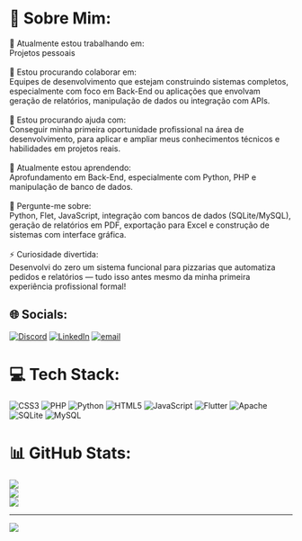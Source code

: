 # 💫 Sobre Mim:
🔭 Atualmente estou trabalhando em:<br>Projetos pessoais<br><br>👯 Estou procurando colaborar em:<br>Equipes de desenvolvimento que estejam construindo sistemas completos, especialmente com foco em Back-End ou aplicações que envolvam geração de relatórios, manipulação de dados ou integração com APIs.<br><br>🤝 Estou procurando ajuda com:<br>Conseguir minha primeira oportunidade profissional na área de desenvolvimento, para aplicar e ampliar meus conhecimentos técnicos e habilidades em projetos reais.<br><br>🌱 Atualmente estou aprendendo:<br>Aprofundamento em Back-End, especialmente com Python, PHP e manipulação de banco de dados.<br><br>💬 Pergunte-me sobre:<br>Python, Flet, JavaScript, integração com bancos de dados (SQLite/MySQL), geração de relatórios em PDF, exportação para Excel e construção de sistemas com interface gráfica.<br><br>⚡ Curiosidade divertida:<br>Desenvolvi do zero um sistema funcional para pizzarias que automatiza pedidos e relatórios — tudo isso antes mesmo da minha primeira experiência profissional formal!


## 🌐 Socials:
[![Discord](https://img.shields.io/badge/Discord-%237289DA.svg?logo=discord&logoColor=white)](https://discord.gg/412451231114723332) [![LinkedIn](https://img.shields.io/badge/LinkedIn-%230077B5.svg?logo=linkedin&logoColor=white)](https://linkedin.com/in/carlos-henrique-k-8b344b330) [![email](https://img.shields.io/badge/Email-D14836?logo=gmail&logoColor=white)](mailto:carloshenriquealvarenga36@gmail.com) 

# 💻 Tech Stack:
![CSS3](https://img.shields.io/badge/css3-%231572B6.svg?style=for-the-badge&logo=css3&logoColor=white) ![PHP](https://img.shields.io/badge/php-%23777BB4.svg?style=for-the-badge&logo=php&logoColor=white) ![Python](https://img.shields.io/badge/python-3670A0?style=for-the-badge&logo=python&logoColor=ffdd54) ![HTML5](https://img.shields.io/badge/html5-%23E34F26.svg?style=for-the-badge&logo=html5&logoColor=white) ![JavaScript](https://img.shields.io/badge/javascript-%23323330.svg?style=for-the-badge&logo=javascript&logoColor=%23F7DF1E) ![Flutter](https://img.shields.io/badge/Flutter-%2302569B.svg?style=for-the-badge&logo=Flutter&logoColor=white) ![Apache](https://img.shields.io/badge/apache-%23D42029.svg?style=for-the-badge&logo=apache&logoColor=white) ![SQLite](https://img.shields.io/badge/sqlite-%2307405e.svg?style=for-the-badge&logo=sqlite&logoColor=white) ![MySQL](https://img.shields.io/badge/mysql-4479A1.svg?style=for-the-badge&logo=mysql&logoColor=white)
# 📊 GitHub Stats:
![](https://github-readme-stats.vercel.app/api?username=77carlos71&theme=dark&hide_border=false&include_all_commits=false&count_private=false)<br/>
![](https://nirzak-streak-stats.vercel.app/?user=77carlos71&theme=dark&hide_border=false)<br/>
![](https://github-readme-stats.vercel.app/api/top-langs/?username=77carlos71&theme=dark&hide_border=false&include_all_commits=false&count_private=false&layout=compact)

---
[![](https://visitcount.itsvg.in/api?id=77carlos71&icon=0&color=12)](https://visitcount.itsvg.in)

<!-- Proudly created with GPRM ( https://gprm.itsvg.in ) -->
